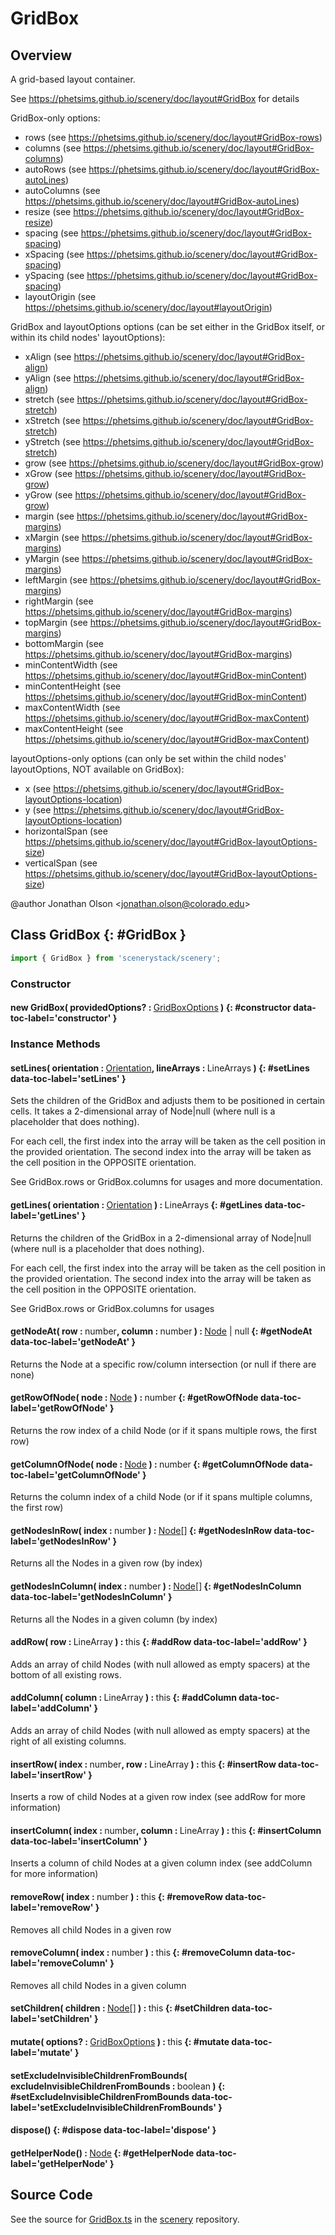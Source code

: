 # GridBox

## Overview

A grid-based layout container.

See https://phetsims.github.io/scenery/doc/layout#GridBox for details

GridBox-only options:
  - rows (see https://phetsims.github.io/scenery/doc/layout#GridBox-rows)
  - columns (see https://phetsims.github.io/scenery/doc/layout#GridBox-columns)
  - autoRows (see https://phetsims.github.io/scenery/doc/layout#GridBox-autoLines)
  - autoColumns (see https://phetsims.github.io/scenery/doc/layout#GridBox-autoLines)
  - resize (see https://phetsims.github.io/scenery/doc/layout#GridBox-resize)
  - spacing (see https://phetsims.github.io/scenery/doc/layout#GridBox-spacing)
  - xSpacing (see https://phetsims.github.io/scenery/doc/layout#GridBox-spacing)
  - ySpacing (see https://phetsims.github.io/scenery/doc/layout#GridBox-spacing)
  - layoutOrigin (see https://phetsims.github.io/scenery/doc/layout#layoutOrigin)

GridBox and layoutOptions options (can be set either in the GridBox itself, or within its child nodes' layoutOptions):
  - xAlign (see https://phetsims.github.io/scenery/doc/layout#GridBox-align)
  - yAlign (see https://phetsims.github.io/scenery/doc/layout#GridBox-align)
  - stretch (see https://phetsims.github.io/scenery/doc/layout#GridBox-stretch)
  - xStretch (see https://phetsims.github.io/scenery/doc/layout#GridBox-stretch)
  - yStretch (see https://phetsims.github.io/scenery/doc/layout#GridBox-stretch)
  - grow (see https://phetsims.github.io/scenery/doc/layout#GridBox-grow)
  - xGrow (see https://phetsims.github.io/scenery/doc/layout#GridBox-grow)
  - yGrow (see https://phetsims.github.io/scenery/doc/layout#GridBox-grow)
  - margin (see https://phetsims.github.io/scenery/doc/layout#GridBox-margins)
  - xMargin (see https://phetsims.github.io/scenery/doc/layout#GridBox-margins)
  - yMargin (see https://phetsims.github.io/scenery/doc/layout#GridBox-margins)
  - leftMargin (see https://phetsims.github.io/scenery/doc/layout#GridBox-margins)
  - rightMargin (see https://phetsims.github.io/scenery/doc/layout#GridBox-margins)
  - topMargin (see https://phetsims.github.io/scenery/doc/layout#GridBox-margins)
  - bottomMargin (see https://phetsims.github.io/scenery/doc/layout#GridBox-margins)
  - minContentWidth (see https://phetsims.github.io/scenery/doc/layout#GridBox-minContent)
  - minContentHeight (see https://phetsims.github.io/scenery/doc/layout#GridBox-minContent)
  - maxContentWidth (see https://phetsims.github.io/scenery/doc/layout#GridBox-maxContent)
  - maxContentHeight (see https://phetsims.github.io/scenery/doc/layout#GridBox-maxContent)

layoutOptions-only options (can only be set within the child nodes' layoutOptions, NOT available on GridBox):
  - x (see https://phetsims.github.io/scenery/doc/layout#GridBox-layoutOptions-location)
  - y (see https://phetsims.github.io/scenery/doc/layout#GridBox-layoutOptions-location)
  - horizontalSpan (see https://phetsims.github.io/scenery/doc/layout#GridBox-layoutOptions-size)
  - verticalSpan (see https://phetsims.github.io/scenery/doc/layout#GridBox-layoutOptions-size)

@author Jonathan Olson &lt;jonathan.olson@colorado.edu&gt;

## Class GridBox {: #GridBox }


```js
import { GridBox } from 'scenerystack/scenery';
```
### Constructor

#### new GridBox( providedOptions? : <span style="font-weight: 400;">[GridBoxOptions](../scenery/GridBox.md#GridBoxOptions)</span> ) {: #constructor data-toc-label='constructor' }

### Instance Methods

#### setLines( orientation : <span style="font-weight: 400;">[Orientation](../phet-core/Orientation.md)</span>, lineArrays : <span style="font-weight: 400;">LineArrays</span> ) {: #setLines data-toc-label='setLines' }

Sets the children of the GridBox and adjusts them to be positioned in certain cells. It takes a 2-dimensional array
of Node|null (where null is a placeholder that does nothing).

For each cell, the first index into the array will be taken as the cell position in the provided orientation. The
second index into the array will be taken as the cell position in the OPPOSITE orientation.

See GridBox.rows or GridBox.columns for usages and more documentation.

#### getLines( orientation : <span style="font-weight: 400;">[Orientation](../phet-core/Orientation.md)</span> ) : <span style="font-weight: 400;">LineArrays</span> {: #getLines data-toc-label='getLines' }

Returns the children of the GridBox in a 2-dimensional array of Node|null (where null is a placeholder that does
nothing).

For each cell, the first index into the array will be taken as the cell position in the provided orientation. The
second index into the array will be taken as the cell position in the OPPOSITE orientation.

See GridBox.rows or GridBox.columns for usages

#### getNodeAt( row : <span style="font-weight: 400;"><span style="color: hsla(calc(var(--md-hue) + 180deg),80%,40%,1);">number</span></span>, column : <span style="font-weight: 400;"><span style="color: hsla(calc(var(--md-hue) + 180deg),80%,40%,1);">number</span></span> ) : <span style="font-weight: 400;">[Node](../scenery/Node.md) | <span style="color: hsla(calc(var(--md-hue) + 180deg),80%,40%,1);">null</span></span> {: #getNodeAt data-toc-label='getNodeAt' }

Returns the Node at a specific row/column intersection (or null if there are none)

#### getRowOfNode( node : <span style="font-weight: 400;">[Node](../scenery/Node.md)</span> ) : <span style="font-weight: 400;"><span style="color: hsla(calc(var(--md-hue) + 180deg),80%,40%,1);">number</span></span> {: #getRowOfNode data-toc-label='getRowOfNode' }

Returns the row index of a child Node (or if it spans multiple rows, the first row)

#### getColumnOfNode( node : <span style="font-weight: 400;">[Node](../scenery/Node.md)</span> ) : <span style="font-weight: 400;"><span style="color: hsla(calc(var(--md-hue) + 180deg),80%,40%,1);">number</span></span> {: #getColumnOfNode data-toc-label='getColumnOfNode' }

Returns the column index of a child Node (or if it spans multiple columns, the first row)

#### getNodesInRow( index : <span style="font-weight: 400;"><span style="color: hsla(calc(var(--md-hue) + 180deg),80%,40%,1);">number</span></span> ) : <span style="font-weight: 400;">[Node](../scenery/Node.md)[]</span> {: #getNodesInRow data-toc-label='getNodesInRow' }

Returns all the Nodes in a given row (by index)

#### getNodesInColumn( index : <span style="font-weight: 400;"><span style="color: hsla(calc(var(--md-hue) + 180deg),80%,40%,1);">number</span></span> ) : <span style="font-weight: 400;">[Node](../scenery/Node.md)[]</span> {: #getNodesInColumn data-toc-label='getNodesInColumn' }

Returns all the Nodes in a given column (by index)

#### addRow( row : <span style="font-weight: 400;">LineArray</span> ) : <span style="font-weight: 400;"><span style="color: hsla(calc(var(--md-hue) + 180deg),80%,40%,1);">this</span></span> {: #addRow data-toc-label='addRow' }

Adds an array of child Nodes (with null allowed as empty spacers) at the bottom of all existing rows.

#### addColumn( column : <span style="font-weight: 400;">LineArray</span> ) : <span style="font-weight: 400;"><span style="color: hsla(calc(var(--md-hue) + 180deg),80%,40%,1);">this</span></span> {: #addColumn data-toc-label='addColumn' }

Adds an array of child Nodes (with null allowed as empty spacers) at the right of all existing columns.

#### insertRow( index : <span style="font-weight: 400;"><span style="color: hsla(calc(var(--md-hue) + 180deg),80%,40%,1);">number</span></span>, row : <span style="font-weight: 400;">LineArray</span> ) : <span style="font-weight: 400;"><span style="color: hsla(calc(var(--md-hue) + 180deg),80%,40%,1);">this</span></span> {: #insertRow data-toc-label='insertRow' }

Inserts a row of child Nodes at a given row index (see addRow for more information)

#### insertColumn( index : <span style="font-weight: 400;"><span style="color: hsla(calc(var(--md-hue) + 180deg),80%,40%,1);">number</span></span>, column : <span style="font-weight: 400;">LineArray</span> ) : <span style="font-weight: 400;"><span style="color: hsla(calc(var(--md-hue) + 180deg),80%,40%,1);">this</span></span> {: #insertColumn data-toc-label='insertColumn' }

Inserts a column of child Nodes at a given column index (see addColumn for more information)

#### removeRow( index : <span style="font-weight: 400;"><span style="color: hsla(calc(var(--md-hue) + 180deg),80%,40%,1);">number</span></span> ) : <span style="font-weight: 400;"><span style="color: hsla(calc(var(--md-hue) + 180deg),80%,40%,1);">this</span></span> {: #removeRow data-toc-label='removeRow' }

Removes all child Nodes in a given row

#### removeColumn( index : <span style="font-weight: 400;"><span style="color: hsla(calc(var(--md-hue) + 180deg),80%,40%,1);">number</span></span> ) : <span style="font-weight: 400;"><span style="color: hsla(calc(var(--md-hue) + 180deg),80%,40%,1);">this</span></span> {: #removeColumn data-toc-label='removeColumn' }

Removes all child Nodes in a given column

#### setChildren( children : <span style="font-weight: 400;">[Node](../scenery/Node.md)[]</span> ) : <span style="font-weight: 400;"><span style="color: hsla(calc(var(--md-hue) + 180deg),80%,40%,1);">this</span></span> {: #setChildren data-toc-label='setChildren' }

#### mutate( options? : <span style="font-weight: 400;">[GridBoxOptions](../scenery/GridBox.md#GridBoxOptions)</span> ) : <span style="font-weight: 400;"><span style="color: hsla(calc(var(--md-hue) + 180deg),80%,40%,1);">this</span></span> {: #mutate data-toc-label='mutate' }

#### setExcludeInvisibleChildrenFromBounds( excludeInvisibleChildrenFromBounds : <span style="font-weight: 400;"><span style="color: hsla(calc(var(--md-hue) + 180deg),80%,40%,1);">boolean</span></span> ) {: #setExcludeInvisibleChildrenFromBounds data-toc-label='setExcludeInvisibleChildrenFromBounds' }

#### dispose() {: #dispose data-toc-label='dispose' }

#### getHelperNode() : <span style="font-weight: 400;">[Node](../scenery/Node.md)</span> {: #getHelperNode data-toc-label='getHelperNode' }



## Source Code

See the source for [GridBox.ts](https://github.com/phetsims/scenery/blob/main/js/layout/nodes/GridBox.ts) in the [scenery](https://github.com/phetsims/scenery) repository.
